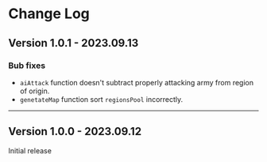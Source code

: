 # Change Log

## Version 1.0.1 - 2023.09.13

### Bub fixes

* `aiAttack` function doesn't subtract properly attacking army from region of origin.
* `genetateMap` function sort `regionsPool` incorrectly.

---

## Version 1.0.0 - 2023.09.12

Initial release
